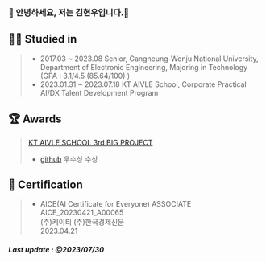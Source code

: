 ### 👋 안녕하세요, 저는 김현우입니다.👋

<!--
**hyeonwooKim98/hyeonwooKim98** is a ✨ _special_ ✨ repository because its `README.md` (this file) appears on your GitHub profile.

Here are some ideas to get you started:

- 🔭 I’m currently working on ...
- 🌱 I’m currently learning ...
- 👯 I’m looking to collaborate on ...
- 🤔 I’m looking for help with ...
- 💬 Ask me about ...
- 📫 How to reach me: ...
- 😄 Pronouns: ...
- ⚡ Fun fact: ...
-->


👨‍🎓 Studied in
-------------------------------------
> - 2017.03 ~ 2023.08 Senior, Gangneung-Wonju National University, Department of Electronic Engineering, Majoring in Technology (GPA : 3.1/4.5 (85.64/100) )
> - 2023.01.31 ~ 2023.07.18 KT AIVLE School, Corporate Practical AI/DX Talent Development Program

🏆 Awards
-----------------------------------------
> [KT AIVLE SCHOOL 3rd BIG PROJECT](https://github.com/KT-AIVLE-3rd-AI-Team10/funibuni-main)
> - [github](https://github.com/KT-AIVLE-3rd-AI-Team10) 우수상 수상

🏹 Certification
------------------
> - AICE(AI Certificate for Everyone) ASSOCIATE<br>
> AICE_20230421_A00065<br>
> (주)케이티 (주)한국경제신문<br>
> 2023.04.21

##### Last update : @2023/07/30
